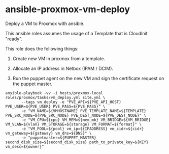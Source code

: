 # ansible-proxmox-vm-deploy

Deploy a VM to Proxmox with ansible.

This ansible roles assumes the usage of a Template that is CloudInit "ready".

This role does the following things:

1. Create new VM in proxmox from a template.

2. Allocate an IP address in Netbox (IPAM / DCIM).

3. Run the puppet agent on the new VM and sign the certificate request on the puppet master.

```
ansible-playbook -vv -i hosts/proxmox-local roles/proxmox/tasks/vm_deploy.yml site.yml \
       --tags vm_deploy -e "PVE_API=${PVE_API_HOST} PVE_USER=${PVE_USER} PVE_PASS=${PVE_PASS}" \
       -e "VM_NAME=${VMHOSTNAME} PVE_TEMPLATE_NAME=${TEMPLATE} PVE_SRC_NODE=${PVE_SRC_NODE} PVE_DEST_NODE=${PVE_DEST_NODE}" \
       -e "VM_CPU=${cpu} VM_MEM=${mem_mb} VM_BRIDGE=${VM_BRIDGE} VM_VLAN=${vlan} VM_STORAGE=${storage} VM_FORMAT=${format}" \
       -e "VM_POOL=${pool} vm_ip=${IPADDRESS} vm_cidr=${cidr} vm_gateway=${gateway} vm_dns=${DNS}" \
       -e "puppetmaster=${PUPPET_MASTER} second_disk_size=${second_disk_size} path_to_private_key=${KEY} vm_desc=${owner}"
```
